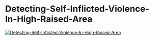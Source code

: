 # Detecting-Self-Inflicted-Violence-In-High-Raised-Area
[![Detecting-Self-Inflicted-Violence-In-High-Raised-Area](https://img.youtube.com/vi/5DVU8-3iUJw/0.jpg)](https://www.youtube.com/watch?v=5DVU8-3iUJw)
